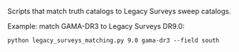 Scripts that match truth catalogs to Legacy Surveys sweep catalogs.

Example: match GAMA-DR3 to Legacy Surveys DR9.0: 
    
    python legacy_surveys_matching.py 9.0 gama-dr3 --field south
